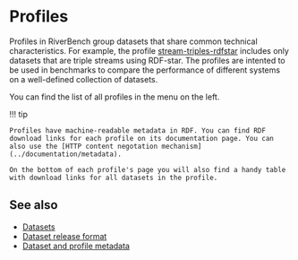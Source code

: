 # Profiles

Profiles in RiverBench group datasets that share common technical characteristics. For example, the profile [stream-triples-rdfstar](stream-triples-rdfstar/dev) includes only datasets that are triple streams using RDF-star. The profiles are intented to be used in benchmarks to compare the performance of different systems on a well-defined collection of datasets.

You can find the list of all profiles in the menu on the left.

!!! tip

    Profiles have machine-readable metadata in RDF. You can find RDF download links for each profile on its documentation page. You can also use the [HTTP content negotation mechanism](../documentation/metadata).

    On the bottom of each profile's page you will also find a handy table with download links for all datasets in the profile.

## See also
* [Datasets](../datasets)
* [Dataset release format](../documentation/dataset-release-format)
* [Dataset and profile metadata](../documentation/metadata)
